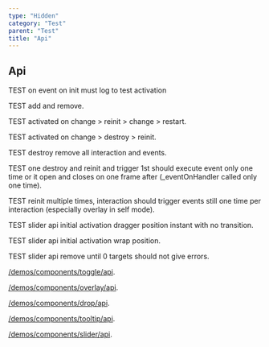 ```yaml
---
type: "Hidden"
category: "Test"
parent: "Test"
title: "Api"
---
```


## Api

TEST on event on init must log to test activation

TEST add and remove.

TEST activated on change > reinit > change > restart.

TEST activated on change > destroy > reinit.

TEST destroy remove all interaction and events.

TEST one destroy and reinit and trigger 1st should execute event only one time or it open and closes on one frame after (_eventOnHandler called only one time).

TEST reinit multiple times, interaction should trigger events still one time per interaction (especially overlay in self mode).

TEST slider api initial activation dragger position instant with no transition.

TEST slider api initial activation wrap position.

TEST slider api remove until 0 targets should not give errors.

[/demos/components/toggle/api](/demos/components/toggle/api).

[/demos/components/overlay/api](/demos/components/overlay/api).

[/demos/components/drop/api](/demos/components/drop/api).

[/demos/components/tooltip/api](/demos/components/tooltip/api).

[/demos/components/slider/api](/demos/components/slider/api).
